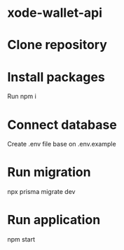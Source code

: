 # xode-wallet-api

# Clone repository

# Install packages
Run npm i

# Connect database
Create .env file base on .env.example

# Run migration
npx prisma migrate dev

# Run application
npm start
